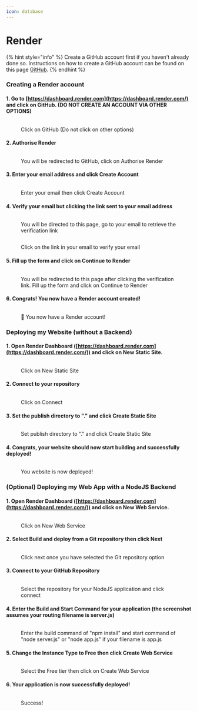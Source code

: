 ```yaml
---
icon: database
---
```


# Render

{% hint style="info" %}
Create a GitHub account first if you haven't already done so. Instructions on how to create a GitHub account can be found on this page [GitHub](github.md).
{% endhint %}

### Creating a Render account

#### 1. Go to [https://dashboard.render.com](https://dashboard.render.com/) and click on GitHub. (DO NOT CREATE AN ACCOUNT VIA OTHER OPTIONS)

<figure><img src="../../.gitbook/assets/ren-1.avif" alt=""><figcaption><p>Click on GitHub (Do not click on other options)</p></figcaption></figure>

#### 2. Authorise Render

<figure><img src="../../.gitbook/assets/ren-2.avif" alt=""><figcaption><p>You will be redirected to GitHub, click on Authorise Render</p></figcaption></figure>

#### 3. Enter your email address and click Create Account

<figure><img src="../../.gitbook/assets/ren-3.avif" alt=""><figcaption><p>Enter your email then click Create Account</p></figcaption></figure>

#### 4. Verify your email but clicking the link sent to your email address

<figure><img src="../../.gitbook/assets/ren-4.avif" alt=""><figcaption><p>You will be directed to this page, go to your email to retrieve the verification link</p></figcaption></figure>

<figure><img src="../../.gitbook/assets/ren-5.avif" alt=""><figcaption><p>Click on the link in your email to verify your email</p></figcaption></figure>

#### 5. Fill up the form and click on Continue to Render

<figure><img src="../../.gitbook/assets/ren-6.avif" alt=""><figcaption><p>You will be redirected to this page after clicking the verification link. Fill up the form and click on Continue to Render</p></figcaption></figure>

#### 6. Congrats! You now have a Render account created!

<figure><img src="../../.gitbook/assets/ren-7.avif" alt=""><figcaption><p>🎉 You now have a Render account!</p></figcaption></figure>

### Deploying my Website (without a Backend)

#### 1. Open Render Dashboard ([https://dashboard.render.com](https://dashboard.render.com/)) and click on New Static Site.

<figure><img src="../../.gitbook/assets/ren-8.avif" alt=""><figcaption><p>Click on New Static Site</p></figcaption></figure>

#### 2. Connect to your repository



<figure><img src="../../.gitbook/assets/ren-9.avif" alt=""><figcaption><p>Click on Connect</p></figcaption></figure>

#### 3. Set the publish directory to "." and click Create Static Site

<figure><img src="../../.gitbook/assets/ren-10.avif" alt=""><figcaption><p>Set publish directory to "." and click Create Static Site</p></figcaption></figure>



#### 4. Congrats, your website should now start building and successfully deployed!

<figure><img src="../../.gitbook/assets/ren-11.avif" alt=""><figcaption><p>You website is now deployed!</p></figcaption></figure>

### (Optional) Deploying my Web App with a NodeJS Backend

#### 1. Open Render Dashboard ([https://dashboard.render.com](https://dashboard.render.com/)) and click on New Web Service.

<figure><img src="../../.gitbook/assets/ren-12.avif" alt=""><figcaption><p>Click on New Web Service</p></figcaption></figure>

#### 2. Select Build and deploy from a Git repository then click Next

<figure><img src="../../.gitbook/assets/ren-13.avif" alt=""><figcaption><p>Click next once you have selected the Git repository option</p></figcaption></figure>

#### 3. Connect to your GitHub Repository

<figure><img src="../../.gitbook/assets/ren-14.avif" alt=""><figcaption><p>Select the repository for your NodeJS application and click connect</p></figcaption></figure>

#### 4. Enter the Build and Start Command for your application (the screenshot assumes your routing filename is server.js)

<figure><img src="../../.gitbook/assets/ren-15.avif" alt=""><figcaption><p>Enter the build command of "npm install" and start command of "node server.js" or "node app.js" if your filename is app.js</p></figcaption></figure>

#### 5. Change the Instance Type to Free then click Create Web Service

<figure><img src="../../.gitbook/assets/ren-17.avif" alt=""><figcaption><p>Select the Free tier then click on Create Web Service</p></figcaption></figure>

#### 6. Your application is now successfully deployed!

<figure><img src="../../.gitbook/assets/ren-18.avif" alt=""><figcaption><p>Success!</p></figcaption></figure>

